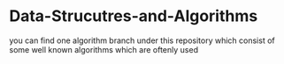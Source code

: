 # Data-Strucutres-and-Algorithms

you can find one algorithm branch under this repository which consist of some well known algorithms which are oftenly used
